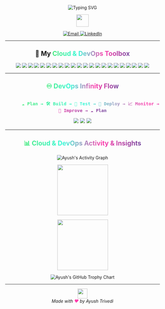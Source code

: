 <!-- Animated Typing Header (Cloud & DevOps Themed, One By One) -->
<p align="center">
  <img src="https://readme-typing-svg.demolab.com?font=Orbitron&weight=900&size=28&duration=2500&pause=700&color=6e6e6e0&center=true&vCenter=true&width=900&height=60&lines=Hi+there!+I'm+Ayush+Trivedi+%F0%9F%91%8B;DevOps+Engineer+|+Cloud+Engineer;Automation+Enthusiast;Welcome+to+My+GitHub+Profile!" alt="Typing SVG" />
</p>

<!--  Banner Divider -->
<p align="center">
  <img src="https://img.shields.io/badge/Cloud%20%26%20DevOps-43e97b?style=for-the-badge&labelColor=141e30&color=43e97b&logo=cloudflare&logoColor=ff3cac" height="40"/>
</p>

<!-- Social Networking-->
<div align="center">
  <a href="mailto:ayushtrivedi415@gmail.com" target="_blank">
    <img src="https://img.shields.io/badge/Email-EA4335?style=for-the-badge&logo=gmail&logoColor=white" alt="Email">
  </a>
  <a href="https://www.linkedin.com/in/ayushtrivedi-india/" target="_blank">
    <img src="https://img.shields.io/badge/LinkedIn-0077B5?style=for-the-badge&logo=linkedin&logoColor=white" alt="LinkedIn">
  </a>
</div>

---

<h2 align="center">🚀 My <span align="center" style="background:linear-gradient(90deg,#43e97b,#38f9d7,#ff3cac,#784ba0);-webkit-background-clip:text;-webkit-text-fill-color:transparent;">Cloud & DevOps Toolbox</span></h2>

<p align="center">
  <!-- Cloud -->
  <img src="https://img.shields.io/badge/AWS-%23FF9900?style=for-the-badge&logo=amazon-aws&logoColor=white" />
  <img src="https://img.shields.io/badge/GCP-%234285F4?style=for-the-badge&logo=google-cloud&logoColor=white" />
  <!-- IaC & Automation -->
  <img src="https://img.shields.io/badge/Terraform-%235835CC?style=for-the-badge&logo=terraform&logoColor=white" />
  <img src="https://img.shields.io/badge/Ansible-%231A1918?style=for-the-badge&logo=ansible&logoColor=white" />
  <!-- Scripting -->
  <img src="https://img.shields.io/badge/Python-%233776AB?style=for-the-badge&logo=python&logoColor=white" />
  <img src="https://img.shields.io/badge/Bash-%234EAA25?style=for-the-badge&logo=gnu-bash&logoColor=white" />
  <img src="https://img.shields.io/badge/Shell%20Scripting-FFD500?style=for-the-badge&logo=gnu-bash&logoColor=black" />
  <!-- Containers & Orchestration -->
  <img src="https://img.shields.io/badge/Docker-%232496ED?style=for-the-badge&logo=docker&logoColor=white" />
  <img src="https://img.shields.io/badge/Kubernetes-%23326CE5?style=for-the-badge&logo=kubernetes&logoColor=white" />
  <img src="https://img.shields.io/badge/Helm-%230F1689?style=for-the-badge&logo=helm&logoColor=white" />
  <!-- Monitoring & BI -->
  <img src="https://img.shields.io/badge/Grafana-%23F46800?style=for-the-badge&logo=grafana&logoColor=white" />
  <img src="https://img.shields.io/badge/PowerBI-F2C811?style=for-the-badge&logo=powerbi&logoColor=black" />
  <!-- SCM & CI/CD -->
  <img src="https://img.shields.io/badge/Git-%23F05032?style=for-the-badge&logo=git&logoColor=white" />
  <img src="https://img.shields.io/badge/GitHub-%23181717?style=for-the-badge&logo=github&logoColor=white" />
  <img src="https://img.shields.io/badge/GitHub%20Actions-2088FF?style=for-the-badge&logo=github-actions&logoColor=white" />
  <img src="https://img.shields.io/badge/GitLab-%23FC6D26?style=for-the-badge&logo=gitlab&logoColor=white" />
  <img src="https://img.shields.io/badge/Jenkins-%23D24939?style=for-the-badge&logo=jenkins&logoColor=white" />
  <img src="https://img.shields.io/badge/CI%2FCD-%2300C7B7?style=for-the-badge&logo=gitlab&logoColor=white" />
  <!-- Project Management & OS -->
  <img src="https://img.shields.io/badge/Jira-%230052CC?style=for-the-badge&logo=jira&logoColor=white" />
  <img src="https://img.shields.io/badge/Linux-%23FCC624?style=for-the-badge&logo=linux&logoColor=black" />
  <!-- Editors -->
  <img src="https://img.shields.io/badge/VS%20Code-%23007ACC?style=for-the-badge&logo=visual-studio-code&logoColor=white" />
  <img src="https://img.shields.io/badge/Vim-019733?style=for-the-badge&logo=vim&logoColor=white" />
</p>



---

<h2 align="center">
  <span style="background:linear-gradient(90deg,#43e97b,#38f9d7,#ff3cac,#784ba0);-webkit-background-clip:text;-webkit-text-fill-color:transparent;">♾️ DevOps Infinity Flow</span>
</h2>

<p align="center" style="font-size:1.22em;">
  <b>
    <code>
      <span style="background:linear-gradient(90deg,#43e97b,#38f9d7,#ff3cac,#784ba0);-webkit-background-clip:text;-webkit-text-fill-color:transparent;">☁️ Plan &rarr; 🛠️ Build &rarr; 🧪 Test &rarr; 🚀 Deploy &rarr; 📈 Monitor &rarr; 🔄 Improve &rarr; ☁️ Plan</span>
    </code>
  </b>
  <br>
  <span align="center">
    <img src="https://img.shields.io/static/v1?label=CI&message=Continuous%20Integration&color=43e97b&labelColor=23272e&style=for-the-badge" />
    <img src="https://img.shields.io/static/v1?label=CD&message=Continuous%20Delivery&color=38f9d7&labelColor=23272e&style=for-the-badge" />
    <img src="https://img.shields.io/static/v1?label=CM&message=Continuous%20Monitoring&color=ff3cac&labelColor=23272e&style=for-the-badge" />
  </span>
</p>

---

<h2 align="center">
  <span style="background:linear-gradient(90deg,#43e97b,#38f9d7,#ff3cac,#784ba0);-webkit-background-clip:text;-webkit-text-fill-color:transparent;">📊 Cloud & DevOps Activity & Insights</span>
</h2>

<p align="center">
  <!-- Activity Graph: Neon Gradient on Dark -->
  <img src="https://github-readme-activity-graph.vercel.app/graph?username=trivediayush&theme=react-dark&bg_color=141e30,23272e,141e30&color=43e97b&line=ff3cac&point=38f9d7&area=true&hide_border=true&custom_title=Activity%20Graph" alt="Ayush's Activity Graph" />
</p>

<p align="center">
  <!-- Stats Card: Neon/Gradient Dark -->
  <img src="https://github-readme-stats.vercel.app/api?username=trivediayush&show_icons=true&theme=radical&hide_border=true&count_private=true&include_all_commits=true" height="165" />

<p align="center">
  <!-- Profile Details Card: Synthwave/Neon -->
  <img src="https://github-profile-summary-cards.vercel.app/api/cards/profile-details?username=trivediayush&theme=synthwave" height="165"/>
</p>

<p align="center">
  <!-- Trophy Chart: Onestar (dark, neon accents) -->
  <img src="https://github-profile-trophy.vercel.app/?username=trivediayush&row=1&column=6&theme=onestar&margin-w=7&margin-h=7" alt="Ayush's GitHub Trophy Chart" />
</p>

---

<p align="center">
  <img src="https://img.shields.io/static/v1?label=Cloud%20%7C%20DevOps%20%7C%20Automation%20%7C%20Observability%20%7C%20Infinite%20Innovation&message=&color=43e97b&labelColor=23272e&style=for-the-badge" height="32"/>
  <br>
  <i>Made with <span style="color:#ff3cac;font-weight:bold;">&#10084;&#65039;</span> by Ayush Trivedi</i>
</p>
